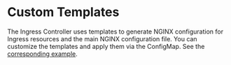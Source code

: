 # Custom Templates

The Ingress Controller uses templates to generate NGINX configuration for Ingress resources and the main NGINX configuration file. You can customize the templates and apply them via the ConfigMap. See the [corresponding example](https://github.com/nginxinc/kubernetes-ingress/tree/v1.6.1/examples/custom-templates).
